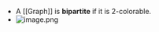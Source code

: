 - A [[Graph]] is **bipartite** if it is 2-colorable.
- ![image.png](/Users/dawei/Documents/notes/assets/image_1622197880663_0.png)